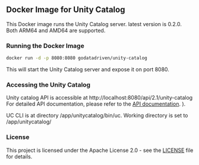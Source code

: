 ## Docker Image for Unity Catalog

This Docker image runs the Unity Catalog server. latest version is 0.2.0. Both ARM64 and AMD64 are supported.


### Running the Docker Image

```bash
docker run -d -p 8080:8080 godatadriven/unity-catalog
```
This will start the Unity Catalog server and expose it on port 8080.

### Accessing the Unity Catalog
Unity catalog API is accessible at
http://localhost:8080/api/2.1/unity-catalog
For detailed API documentation, please refer to the [API documentation](https://github.com/unitycatalog/unitycatalog/tree/main/api).
).

UC CLI is at directory /app/unitycatalog/bin/uc. Working directory is set to /app/unitycatalog/

### License
This project is licensed under the Apache License 2.0 - see the [LICENSE](../../projects/unity-catalog/LICENSE) file for details.
